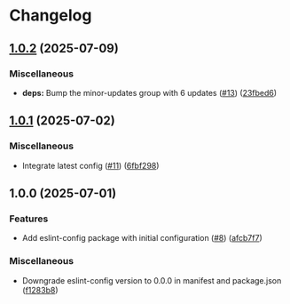# Changelog

## [1.0.2](https://github.com/nadlejs/config/compare/eslint-config/v1.0.1...eslint-config/v1.0.2) (2025-07-09)


### Miscellaneous

* **deps:** Bump the minor-updates group with 6 updates ([#13](https://github.com/nadlejs/config/issues/13)) ([23fbed6](https://github.com/nadlejs/config/commit/23fbed67872fbe73c761a08544d888e555c6ab01))

## [1.0.1](https://github.com/nadlejs/config/compare/eslint-config/v1.0.0...eslint-config/v1.0.1) (2025-07-02)


### Miscellaneous

* Integrate latest config ([#11](https://github.com/nadlejs/config/issues/11)) ([6fbf298](https://github.com/nadlejs/config/commit/6fbf2982484b57e809c2ad3d384ff9ea51031bd8))

## 1.0.0 (2025-07-01)


### Features

* Add eslint-config package with initial configuration ([#8](https://github.com/nadlejs/config/issues/8)) ([afcb7f7](https://github.com/nadlejs/config/commit/afcb7f71bea9b5d3f577bb4ca44566aad7cf7080))


### Miscellaneous

* Downgrade eslint-config version to 0.0.0 in manifest and package.json ([f1283b8](https://github.com/nadlejs/config/commit/f1283b84b513135e48f9fa4259faaafc817e6380))

